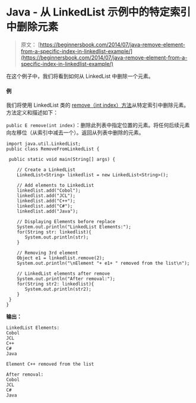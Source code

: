 # Java - 从 LinkedList 示例中的特定索引中删除元素

> 原文： [https://beginnersbook.com/2014/07/java-remove-element-from-a-specific-index-in-linkedlist-example/](https://beginnersbook.com/2014/07/java-remove-element-from-a-specific-index-in-linkedlist-example/)

在这个例子中，我们将看到如何从 LinkedList 中删除一个元素。

#### 例

我们将使用 LinkedList 类的 [remove（int index）方法](https://docs.oracle.com/javase/7/docs/api/java/util/LinkedList.html#remove(int))从特定索引中删除元素。方法定义和描述如下：

`public E remove(int index)`：删除此列表中指定位置的元素。将任何后续元素向左移位（从索引中减去一个）。返回从列表中删除的元素。

```
import java.util.LinkedList;
public class RemoveFromLinkedList {

 public static void main(String[] args) {

    // Create a LinkedList
    LinkedList<String> linkedlist = new LinkedList<String>();

    // Add elements to LinkedList
    linkedlist.add("Cobol");
    linkedlist.add("JCL");
    linkedlist.add("C++");
    linkedlist.add("C#");
    linkedlist.add("Java");

    // Displaying Elements before replace
    System.out.println("LinkedList Elements:");
    for(String str: linkedlist){
       System.out.println(str);
    }

    // Removing 3rd element
    Object e1 = linkedlist.remove(2);
    System.out.println("\nElement "+ e1+ " removed from the list\n");

    // LinkedList elements after remove
    System.out.println("After removal:");
    for(String str2: linkedlist){
       System.out.println(str2);
    }
 }
}
```

**输出：**

```
LinkedList Elements:
Cobol
JCL
C++
C#
Java

Element C++ removed from the list

After removal:
Cobol
JCL
C#
Java
```